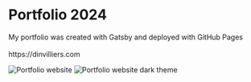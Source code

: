 # Portfolio 2024

<p>
  My portfolio was created with Gatsby and deployed with GitHub Pages
  <br>
  <br>
  https://dinvilliers.com
</p>

![Portfolio website](https://github.com/dinvilliers/dinvilliers.github.io/blob/develop/portfolio.png?raw=true)
![Portfolio website dark theme](https://github.com/dinvilliers/dinvilliers.github.io/blob/develop/portfolio2.png?raw=true)
